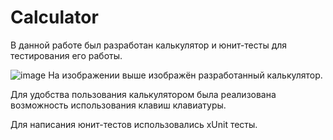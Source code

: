 # Calculator 

В данной работе был разработан калькулятор и юнит-тесты для тестирования его работы.

![image](https://user-images.githubusercontent.com/87036978/192898515-5239d79e-01bd-45ab-a61d-1d681ef14cff.png)
На изображении выше изображён разработанный калькулятор.

Для удобства пользования калькулятором была реализована возможность использования клавиш клавиатуры.

Для написания юнит-тестов использовались xUnit тесты.
